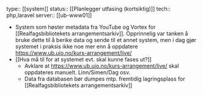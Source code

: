type:: [[system]] 
status:: [[Planlegger utfasing (kortsiktig)]] 
tech:: php,laravel
server:: [[ub-www01]]

- System som høster metadata fra YouTube og Vortex for [[Realfagsbibliotekets arrangementsarkiv]]. Opprinnelig var tanken å bruke dette til å berike data og sende til et annet system, men i dag gjør systemet i praksis ikke noe mer enn å oppdatere https://www.ub.uio.no/kurs-arrangement/live/
- [[Hva må til for at systemet evt. skal kunne fases ut?]]
	- Avklare at https://www.ub.uio.no/kurs-arrangement/live/ skal oppdateres manuelt. Linn/Simen/Dag osv.
	- Data fra databasen bør dumpes mtp. fremtidig lagringsplass for [[Realfagsbibliotekets arrangementsarkiv]]